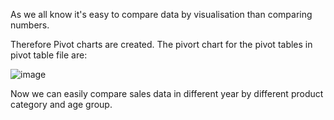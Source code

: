 As we all know it's easy to compare data by visualisation than comparing numbers. 

Therefore Pivot charts are created. The pivort chart for the pivot tables in pivot table file are:

![image](https://user-images.githubusercontent.com/18466387/48185577-7177b600-e35b-11e8-814f-a120ee638aa4.png)





Now we can easily compare sales data in different year by different product category and age group.
